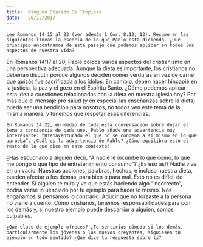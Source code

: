 ```yaml
---
title:  Ninguna Ocasión De Tropiezo
date:   26/12/2017
---
```


`Lee Romanos 14:15 al 23 (ver además 1 Cor. 8:12, 13). Resume en las siguientes líneas la esencia de lo que Pablo está diciendo. ¿Qué principio encontramos de este pasaje que podemos aplicar en todos los aspectos de nuestra vida?`

En Romanos 14:17 al 20, Pablo coloca varios aspectos del cristianismo en una perspectiva adecuada. Aunque la dieta es importante, los cristianos no deberían discutir porque algunos deciden comer verduras en vez de carne que quizás fue sacrificada a los ídolos. En cambio, deben hacer hincapié en la justicia, la paz y el gozo en el Espíritu Santo. ¿Cómo podemos aplicar esta idea a cuestiones relacionadas con la dieta en nuestra iglesia hoy? Por más que el mensaje pro salud (y en especial las enseñanzas sobre la dieta) pueda ser una bendición para nosotros, no todos ven este tema de la misma manera, y tenemos que respetar esas diferencias.

`En Romanos 14:22, en medio de toda esta conversación sobre dejar el tema a conciencia de cada uno, Pablo añade una advertencia muy interesante: “Bienaventurado el que no se condena a sí mismo en lo que aprueba”. ¿Cuál es la advertencia de Pablo? ¿Cómo equilibra esto el resto de lo que dice en este contexto?`

¿Has escuchado a alguien decir, “A nadie le incumbe lo que como, lo que me pongo o qué tipo de entretenimiento consumo”? ¿Es eso así? Nadie vive en un vacío. Nuestras acciones, palabras, hechos, e incluso nuestra dieta, pueden afectar a los demás, para bien o para mal. Esto no es difícil de entender. Si alguien te mira y ve que estás haciendo algo “incorrecto”, podría verse in uenciado por tu ejemplo para hacer lo mismo. Nos engañamos si pensamos lo contrario. Aducir que no forzaste a la persona no viene a cuento. Como cristianos, tenemos responsabilidades para con los demás y, si nuestro ejemplo puede descarriar a alguien, somos culpables.

`¿Qué clase de ejemplo ofreces? ¿Te sentirías cómodo si los demás, particularmente los jóvenes o los nuevos creyentes, siguiesen tu ejemplo en todo sentido? ¿Qué dice tu respuesta sobre ti?`